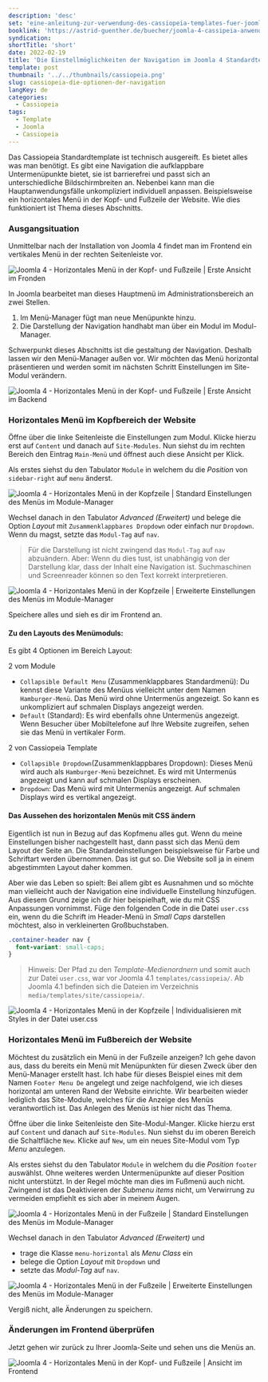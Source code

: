 ```yaml
---
description: 'desc'
set: 'eine-anleitung-zur-verwendung-des-cassiopeia-templates-fuer-joomla-4-themen'
booklink: 'https://astrid-guenther.de/buecher/joomla-4-cassipeia-anwenden'
syndication:
shortTitle: 'short'
date: 2022-02-19
title: 'Die Einstellmöglichkeiten der Navigation im Joomla 4 Standardtemplate Cassiopeia'
template: post
thumbnail: '../../thumbnails/cassiopeia.png'
slug: cassiopeia-die-optionen-der-navigation
langKey: de
categories:
  - Cassiopeia
tags:
  - Template
  - Joomla
  - Cassiopeia
---
```


Das Cassiopeia Standardtemplate ist technisch ausgereift. Es bietet alles was man benötigt. Es gibt eine Navigation die aufklappbare Untermenüpunkte bietet, sie ist barrierefrei und passt sich an unterschiedliche Bildschirmbreiten an. Nebenbei kann man die Hauptanwendungsfälle unkompliziert individuell anpassen. Beispielsweise ein horizontales Menü in der Kopf- und Fußzeile der Website. Wie dies funktioniert ist Thema dieses Abschnitts.

### Ausgangsituation

Unmittelbar nach der Installation von Joomla 4 findet man im Frontend ein vertikales Menü in der rechten Seitenleiste vor.

![Joomla 4 - Horizontales Menü in der Kopf- und Fußzeile | Erste Ansicht im Fronden](/images/menu_footer_frontend1.png)

In Joomla bearbeitet man dieses Hauptmenü im Administrationsbereich an zwei Stellen.

1. Im Menü-Manager fügt man neue Menüpunkte hinzu.
2. Die Darstellung der Navigation handhabt man über ein Modul im Modul-Manager.

Schwerpunkt dieses Abschnitts ist die gestaltung der Navigation. Deshalb lassen wir den Menü-Manager außen vor. Wir möchten das Menü horizontal präsentieren und werden somit im nächsten Schritt Einstellungen im Site-Modul verändern.

![Joomla 4 - Horizontales Menü in der Kopf- und Fußzeile | Erste Ansicht im Backend](/images/menu_footer_backend1.png)

### Horizontales Menü im Kopfbereich der Website

Öffne über die linke Seitenleiste die Einstellungen zum Modul. Klicke hierzu erst auf `Content` und danach auf `Site-Modules`. Nun siehst du im rechten Bereich den Eintrag `Main-Menü` und öffnest auch diese Ansicht per Klick.

Als erstes siehst du den Tabulator `Module` in welchem du die _Position_ von `sidebar-right` auf `menu` änderst.

![Joomla 4 - Horizontales Menü in der Kopfzeile | Standard Einstellungen des Menüs im Module-Manager](/images/menu_header_module.png)

Wechsel danach in den Tabulator _Advanced (Erweitert)_ und belege die Option _Layout_ mit `Zusammenklappbares Dropdown` oder einfach nur `Dropdown`. Wenn du magst, setzte das `Modul-Tag` auf `nav`.

> Für die Darstellung ist nicht zwingend das `Modul-Tag` auf `nav` abzuändern. Aber: Wenn du dies tust, ist unabhängig von der Darstellung klar, dass der Inhalt eine Navigation ist. Suchmaschinen und Screenreader können so den Text korrekt interpretieren.

![Joomla 4 - Horizontales Menü in der Kopfzeile | Erweiterte Einstellungen des Menüs im Module-Manager](/images/menu_header_advanced.png)

Speichere alles und sieh es dir im Frontend an.

#### Zu den Layouts des Menümoduls:

Es gibt 4 Optionen im Bereich Layout:

2 vom Module

- `Collapsible Default Menu` (Zusammenklappbares Standardmenü): Du kennst diese Variante des Menüus vielleicht unter dem Namen `Hamburger-Menü`. Das Menü wird ohne Untermenüs angezeigt. So kann es unkompliziert auf schmalen Displays angezeigt werden.
- `Default` (Standard): Es wird ebenfalls ohne Untermenüs angezeigt. Wenn Besucher über Mobiltelefone auf Ihre Website zugreifen, sehen sie das Menü in vertikaler Form.

2 von Cassiopeia Template

- `Collapsible Dropdown`(Zusammenklappbares Dropdown): Dieses Menü wird auch als `Hamburger-Menü` bezeichnet. Es wird mit Untermenüs angezeigt und kann auf schmalen Displays erscheinen.
- `Dropdown`: Das Menü wird mit Untermenüs angezeigt. Auf schmalen Displays wird es vertikal angezeigt.

#### Das Aussehen des horizontalen Menüs mit CSS ändern

Eigentlich ist nun in Bezug auf das Kopfmenu alles gut. Wenn du meine Einstellungen bisher nachgestellt hast, dann passt sich das Menü dem Layout der Seite an. Die Standardeinstellungen beispielsweise für Farbe und Schriftart werden übernommen. Das ist gut so. Die Website soll ja in einem abgestimmten Layout daher kommen.

Aber wie das Leben so spielt: Bei allem gibt es Ausnahmen und so möchte man vielleicht auch der Navigation eine individuelle Einstellung hinzufügen. Aus diesem Grund zeige ich dir hier beispielhaft, wie du mit CSS Anpassungen vornimmst. Füge den folgenden Code in die Datei `user.css` ein, wenn du die Schrift im Header-Menü in _Small Caps_ darstellen möchtest, also in verkleinerten Großbuchstaben.

```CSS
.container-header nav {
  font-variant: small-caps;
}
```

> Hinweis: Der Pfad zu den _Template-Medienordnern_ und somit auch zur Datei `user.css`, war vor Joomla 4.1 `templates/cassiopeia/`. Ab Joomla 4.1 befinden sich die Dateien im Verzeichnis `media/templates/site/cassiopeia/`.

![Joomla 4 - Horizontales Menü in der Kopfzeile | Individualisieren mit Styles in der Datei user.css](/images/menu_header_usercss.png)

### Horizontales Menü im Fußbereich der Website

Möchtest du zusätzlich ein Menü in der Fußzeile anzeigen? Ich gehe davon aus, dass du bereits ein Menü mit Menüpunkten für diesen Zweck über den Menü-Manager erstellt hast. Ich habe für dieses Beispiel eines mit dem Namen `Footer Menu De` angelegt und zeige nachfolgend, wie ich dieses horizontal am unteren Rand der Website einrichte. Wir bearbeiten wieder lediglich das Site-Module, welches für die Anzeige des Menüs verantwortlich ist. Das Anlegen des Menüs ist hier nicht das Thema.

Öffne über die linke Seitenleiste den Site-Modul-Manger. Klicke hierzu erst auf `Content` und danach auf `Site-Modules`. Nun siehst du im oberen Bereich die Schaltfläche `New`. Klicke auf `New`, um ein neues Site-Modul vom Typ _Menu_ anzulegen.

Als erstes siehst du den Tabulator `Module` in welchem du die _Position_ `footer` auswählst. Ohne weiteres werden Untermenüpunkte auf dieser Position nicht unterstützt. In der Regel möchte man dies im Fußmenü auch nicht. Zwingend ist das Deaktivieren der _Submenu items_ nicht, um Verwirrung zu vermeiden empfiehlt es sich aber in meinem Augen.

![Joomla 4 - Horizontales Menü in der Fußzeile | Standard Einstellungen des Menüs im Module-Manager](/images/menu_footer_module.png)

Wechsel danach in den Tabulator _Advanced (Erweitert)_ und

- trage die Klasse `menu-horizontal` als _Menu Class_ ein
- belege die Option _Layout_ mit `Dropdown` und
- setzte das _Modul-Tag_ auf `nav`.

![Joomla 4 - Horizontales Menü in der Fußzeile | Erweiterte Einstellungen des Menüs im Module-Manager](/images/menu_footer_advanced.png)

Vergiß nicht, alle Änderungen zu speichern.

### Änderungen im Frontend überprüfen

Jetzt gehen wir zurück zu Ihrer Joomla-Seite und sehen uns die Menüs an.

![Joomla 4 - Horizontales Menü in der Kopf- und Fußzeile | Ansicht im Frontend](/images/menu_header_frontendview.png)

